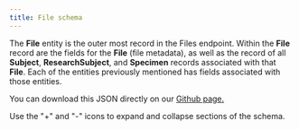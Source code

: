 ```yaml
---
title: File schema
---
```


The **File** entity is the outer most record in the Files endpoint. Within the **File** record are the fields for the **File** (file metadata), as well as the record of all **Subject**, **ResearchSubject**, and **Specimen** records associated with that **File**. Each of the entities previously mentioned has fields associated with those entities.

You can download this JSON directly on our [Github page.](https://raw.githubusercontent.com/CancerDataAggregator/readthedocs/main/docs/Schema/schema_file.md)

Use the "+" and "-" icons to expand and collapse sections of the schema.

<div class="container">
<div id="test">

<script type="text/javascript" src="../../javascripts/renderjson.js"></script>
<script>
renderjson.set_show_to_level(2).set_icons('+', '-');


var example = [
[
  {
    "name": "id",
    "mode": "REQUIRED",
    "type": "STRING",
    "description": "The 'logical' identifier of the entity in the repository, e.g. a UUID.  This 'id' is unique within a given system. The identified entity may have a different 'id' in a different system.",
    "fields": []
  },
  {
    "name": "identifier",
    "mode": "REPEATED",
    "type": "RECORD",
    "description": "A 'business' identifier  or accession number for the entity, typically as provided by an external system or authority, that persists across implementing systems  (i.e. a  'logical' identifier). ",
    "fields": [
      {
        "name": "system",
        "mode": "NULLABLE",
        "type": "STRING",
        "description": "The system or namespace that defines the identifier.",
        "fields": []
      },
      {
        "name": "field_name",
        "mode": "NULLABLE",
        "type": "STRING",
        "description": "The name of the data object in the originating namespace from which the identifier was loaded.",
        "fields": []
      },
      {
        "name": "value",
        "mode": "NULLABLE",
        "type": "STRING",
        "description": "The value of the identifier, as defined by the system.",
        "fields": []
      }
    ]
  },
  {
    "name": "label",
    "mode": "NULLABLE",
    "type": "STRING",
    "description": "Short name or abbreviation for dataset. Maps to rdfs:label.",
    "fields": []
  },
  {
    "name": "data_category",
    "mode": "NULLABLE",
    "type": "STRING",
    "description": "Broad categorization of the contents of the data file.",
    "fields": []
  },
  {
    "name": "data_type",
    "mode": "NULLABLE",
    "type": "STRING",
    "description": "Specific content type of the data file.",
    "fields": []
  },
  {
    "name": "file_format",
    "mode": "NULLABLE",
    "type": "STRING",
    "description": "Format of the data files.",
    "fields": []
  },
  {
    "name": "associated_project",
    "mode": "REPEATED",
    "type": "STRING",
    "description": "A reference to the Project(s) of which this ResearchSubject is a member. The associated_project may be embedded using the $ref definition or may be a reference to the id for the Project - or a URI expressed as a string to an existing entity.",
    "fields": []
  },
  {
    "name": "drs_uri",
    "mode": "NULLABLE",
    "type": "STRING",
    "description": "A string of characters used to identify a resource on the Data Repo Service(DRS).",
    "fields": []
  },
  {
    "name": "byte_size",
    "mode": "NULLABLE",
    "type": "INTEGER",
    "description": "Size of the file in bytes. Maps to dcat:byteSize.",
    "fields": []
  },
  {
    "name": "checksum",
    "mode": "NULLABLE",
    "type": "STRING",
    "description": "A digit representing the sum of the correct digits in a piece of stored or transmitted digital data, against which later comparisons can be made to detect errors in the data.",
    "fields": []
  },
  {
    "name": "data_modality",
    "mode": "NULLABLE",
    "type": "STRING",
    "description": "Data modality describes the biological nature of the information gathered as the result of an Activity, independent of the technology or methods used to produce the information.",
    "fields": []
  },
  {
    "name": "imaging_modality",
    "mode": "NULLABLE",
    "type": "STRING",
    "description": "An imaging modality describes the imaging equipment and/or method used to acquire certain structural or functional information about the body. These include but are not limited to computed tomography (CT) and magnetic resonance imaging (MRI). Taken from the DICOM standard.",
    "fields": []
  },
  {
    "name": "dbgap_accession_number",
    "mode": "NULLABLE",
    "type": "STRING",
    "description": "The dbgap accession number for the project.",
    "fields": []
  },
  {
    "name": "imaging_series",
    "mode": "NULLABLE",
    "type": "STRING",
    "description": "The 'logical' identifier of the series or grouping of imaging files in the system of record which the file is a part of.",
    "fields": []
  },
  {
    "name": "Subjects",
    "mode": "REPEATED",
    "type": "STRING",
    "description": "List of ids of Subject entities associated with the File",
    "fields": []
  },
  {
    "name": "ResearchSubjects",
    "mode": "REPEATED",
    "type": "STRING",
    "description": "List of ids of ResearchSubject entities associated with the File",
    "fields": []
  },
  {
    "name": "Specimens",
    "mode": "REPEATED",
    "type": "STRING",
    "description": "List of ids of Specimen entities associated with the File",
    "fields": []
  }
]
];
    document.getElementById("test").appendChild(renderjson(example));
</script>
</div></div>
